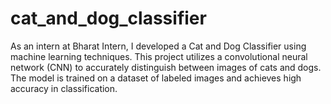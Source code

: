 # cat_and_dog_classifier
As an intern at Bharat Intern, I developed a Cat and Dog Classifier using machine learning techniques. This project utilizes a convolutional neural network (CNN) to accurately distinguish between images of cats and dogs. The model is trained on a dataset of labeled images and achieves high accuracy in classification.


